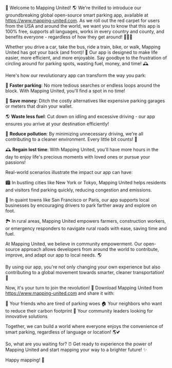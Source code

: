 🎉 Welcome to Mapping United! 🌎 We're thrilled to introduce our groundbreaking global open-source smart parking app, available at https://www.mapping-united.com. As we roll out the red carpet for users from the USA and around the world, we want you to know that this app is 100% free, supports all languages, works in every country and county, and benefits everyone - regardless of how they get around! 🚌🚂💨

Whether you drive a car, take the bus, ride a train, bike, or walk, Mapping United has got your back (and front)! 🙌 Our app is designed to make life easier, more efficient, and more enjoyable. Say goodbye to the frustration of circling around for parking spots, wasting fuel, money, and time! 🕰️

Here's how our revolutionary app can transform the way you park:

🔴 **Faster parking**: No more tedious searches or endless loops around the block. With Mapping United, you'll find a spot in no time!

💸 **Save money**: Ditch the costly alternatives like expensive parking garages or meters that drain your wallet.

🌎 **Waste less fuel**: Cut down on idling and excessive driving - our app ensures you arrive at your destination efficiently!

🌟 **Reduce pollution**: By minimizing unnecessary driving, we're all contributing to a cleaner environment. Every little bit counts! 🌿

🕰️ **Regain lost time**: With Mapping United, you'll have more hours in the day to enjoy life's precious moments with loved ones or pursue your passions!

Real-world scenarios illustrate the impact our app can have:

🏙️ In bustling cities like New York or Tokyo, Mapping United helps residents and visitors find parking quickly, reducing congestion and emissions.

🌳 In quaint towns like San Francisco or Paris, our app supports local businesses by encouraging drivers to park farther away and explore on foot.

🏞️ In rural areas, Mapping United empowers farmers, construction workers, or emergency responders to navigate rural roads with ease, saving time and fuel.

At Mapping United, we believe in community empowerment. Our open-source approach allows developers from around the world to contribute, improve, and adapt our app to local needs. 🌎

By using our app, you're not only changing your own experience but also contributing to a global movement towards smarter, cleaner transportation! 💪

Now, it's your turn to join the revolution! 🚀 Download Mapping United from https://www.mapping-united.com and share it with:

👫 Your friends who are tired of parking woes
🏠 Your neighbors who want to reduce their carbon footprint
💬 Your community leaders looking for innovative solutions

Together, we can build a world where everyone enjoys the convenience of smart parking, regardless of language or location! 🌎💕

So, what are you waiting for? ⏰ Get ready to experience the power of Mapping United and start mapping your way to a brighter future! ✨

Happy mapping! 📍